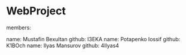# WebProject

members:

name: Mustafin Bexultan github: I3EKA
name: Potapenko Iossif github: K1BOch
name: Ilyas Mansurov github: 4Ilyas4
